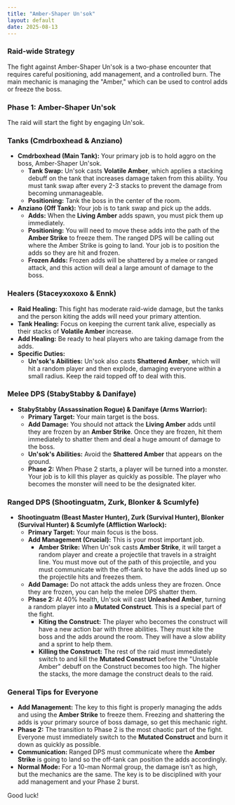 ```yaml
---
title: "Amber-Shaper Un'sok"
layout: default
date: 2025-08-13
---
```


### **Raid-wide Strategy**

The fight against Amber-Shaper Un'sok is a two-phase encounter that requires careful positioning, add management, and a controlled burn. The main mechanic is managing the "Amber," which can be used to control adds or freeze the boss.

### **Phase 1: Amber-Shaper Un'sok**

The raid will start the fight by engaging Un'sok.

### **Tanks (Cmdrboxhead & Anziano)**

* **Cmdrboxhead (Main Tank):** Your primary job is to hold aggro on the boss, Amber-Shaper Un'sok.
    * **Tank Swap:** Un'sok casts **Volatile Amber**, which applies a stacking debuff on the tank that increases damage taken from this ability. You must tank swap after every 2-3 stacks to prevent the damage from becoming unmanageable.
    * **Positioning:** Tank the boss in the center of the room.
* **Anziano (Off Tank):** Your job is to tank swap and pick up the adds.
    * **Adds:** When the **Living Amber** adds spawn, you must pick them up immediately.
    * **Positioning:** You will need to move these adds into the path of the **Amber Strike** to freeze them. The ranged DPS will be calling out where the Amber Strike is going to land. Your job is to position the adds so they are hit and frozen.
    * **Frozen Adds:** Frozen adds will be shattered by a melee or ranged attack, and this action will deal a large amount of damage to the boss.

### **Healers (Staceyxoxoxo & Ennk)**

* **Raid Healing:** This fight has moderate raid-wide damage, but the tanks and the person kiting the adds will need your primary attention.
* **Tank Healing:** Focus on keeping the current tank alive, especially as their stacks of **Volatile Amber** increase.
* **Add Healing:** Be ready to heal players who are taking damage from the adds.
* **Specific Duties:**
    * **Un'sok's Abilities:** Un'sok also casts **Shattered Amber**, which will hit a random player and then explode, damaging everyone within a small radius. Keep the raid topped off to deal with this.

### **Melee DPS (StabyStabby & Danifaye)**

* **StabyStabby (Assassination Rogue) & Danifaye (Arms Warrior):**
    * **Primary Target:** Your main target is the boss.
    * **Add Damage:** You should not attack the **Living Amber** adds until they are frozen by an **Amber Strike**. Once they are frozen, hit them immediately to shatter them and deal a huge amount of damage to the boss.
    * **Un'sok's Abilities:** Avoid the **Shattered Amber** that appears on the ground.
    * **Phase 2:** When Phase 2 starts, a player will be turned into a monster. Your job is to kill this player as quickly as possible. The player who becomes the monster will need to be the designated kiter.

### **Ranged DPS (Shootinguatm, Zurk, Blonker & Scumlyfe)**

* **Shootinguatm (Beast Master Hunter), Zurk (Survival Hunter), Blonker (Survival Hunter) & Scumlyfe (Affliction Warlock):**
    * **Primary Target:** Your main focus is the boss.
    * **Add Management (Crucial):** This is your most important job.
        * **Amber Strike:** When Un'sok casts **Amber Strike**, it will target a random player and create a projectile that travels in a straight line. You must move out of the path of this projectile, and you must communicate with the off-tank to have the adds lined up so the projectile hits and freezes them.
    * **Add Damage:** Do not attack the adds unless they are frozen. Once they are frozen, you can help the melee DPS shatter them.
    * **Phase 2:** At 40% health, Un'sok will cast **Unleashed Amber**, turning a random player into a **Mutated Construct**. This is a special part of the fight.
        * **Kiting the Construct:** The player who becomes the construct will have a new action bar with three abilities. They must kite the boss and the adds around the room. They will have a slow ability and a sprint to help them.
        * **Killing the Construct:** The rest of the raid must immediately switch to and kill the **Mutated Construct** before the "Unstable Amber" debuff on the Construct becomes too high. The higher the stacks, the more damage the construct deals to the raid.

### **General Tips for Everyone**

* **Add Management:** The key to this fight is properly managing the adds and using the **Amber Strike** to freeze them. Freezing and shattering the adds is your primary source of boss damage, so get this mechanic right.
* **Phase 2:** The transition to Phase 2 is the most chaotic part of the fight. Everyone must immediately switch to the **Mutated Construct** and burn it down as quickly as possible.
* **Communication:** Ranged DPS must communicate where the **Amber Strike** is going to land so the off-tank can position the adds accordingly.
* **Normal Mode:** For a 10-man Normal group, the damage isn't as high, but the mechanics are the same. The key is to be disciplined with your add management and your Phase 2 burst.

Good luck!
